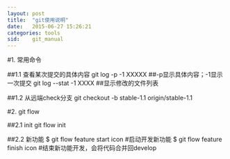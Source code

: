 ```yaml
---
layout: post
title:  "git使用说明"
date:   2015-06-27 15:26:21
categories: tools
sid:    git_manual
---
```

#1. 常用命令

##1.1 查看某次提交的具体内容
	git log -p -1 XXXXX ##-p显示具体内容；-1显示一次提交
	git log --stat -1 XXXX  ##显示修改的文件列表

##1.2 从远端check分支
	git checkout -b stable-1.1 origin/stable-1.1

#2. git flow

##2.1 init
	git flow init

##2.2 新功能
	$ git flow feature start icon #启动开发新功能
	$ git flow feature finish icon #结束新功能开发，会将代码合并回develop
